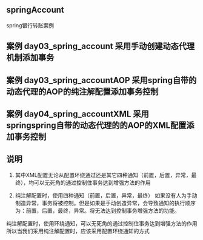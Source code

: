 ## springAccount
spring银行转账案例

## 案例 day03_spring_account 采用手动创建动态代理机制添加事务

## 案例 day03_spring_accountAOP 采用spring自带的动态代理的AOP的纯注解配置添加事务控制

## 案例 day04_spring_accountXML 采用springspring自带的动态代理的的AOP的XML配置添加事务控制

## 说明
1. 其中XML配置无论从配置环绕通过还是其它四种通知（前置，后置，异常，最终），均可以无死角的通过控制住事务达到增强方法的作用

2. 纯注解配置时，使用四种通知（前置，后置，异常，最终）
如果没有人为手动制造异常，事务将被控制。但是如果是手动创造异常，会导致通知的执行顺序为：前置，后置，最终，异常。将无法达到控制事务增强方法的功能。

纯注解配置时，使用环绕通知，可以无死角的通过控制住事务达到增强方法的作用
所以当我们采用纯注解配置时，应该采用配置环绕通知的方式
